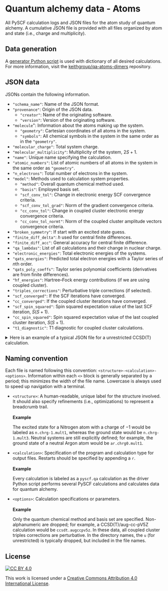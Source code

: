 # Quantum alchemy data - Atoms

All PySCF calculation logs and JSON files for the atom study of quantum alchemy.
A cumulative JSON file is provided with all files organized by atom and state (i.e., charge and multiplicity).

## Data generation

A [generator Python script](https://github.com/keithgroup/qa-atoms-dimers/blob/main/scripts/pyscf-calc-generator/generate-pyscf.qa-calculations.py) is used with dictionary of all desired calculations.
For more information, visit the [keithgroup/qa-atoms-dimers](https://github.com/keithgroup/qa-atoms-dimers) repository.

## JSON data

JSONs contain the following information.

- `"schema_name"`: Name of the JSON format.
- `"provenance"`: Origin of the JSON data.
    - `"creator"`: Name of the originating software.
    - `"version"`: Version of the originating software.
- `"molecule`": Information about the atoms making up the system.
    - `"geometry"`: Cartesian coordinates of all atoms in the system.
    - `"symbols"`: All chemical symbols in the system in the same order as in the `"geometry"`.
- `"molecular_charge"`: Total system charge.
- `"molecular_multiplicity"`: Multiplicity of the system, $2S + 1$.
- `"name"`: Unique name specifying the calculation.
- `"atomic_numbers"`: List of atomic numbers of all atoms in the system in the same order as `"geometry"`.
- `"n_electrons"`: Total number of electrons in the system.
- `"model"`: Methods used to calculation system properties.
    - `"method"`: Overall quantum chemical method used.
    - `"basis"`: Employed basis set.
    - `"scf_conv_tol"`: Change in electronic energy SCF convergence criteria.
    - `"scf_conv_tol_grad"`: Norm of the gradient convergence criteria.
    - `"cc_conv_tol"`: Change in coupled cluster electronic energy convergence criteria.
    - `"cc_conv_tol_normt"`: Norm of the coupled cluster amplitude vectors convergence criteria.
- `"broken_symmetry"`: If start with an excited state guess.
- `"finite_diff_delta"`: $h$ used for central finite differences.
- `"finite_diff_acc"`: General accuracy for central finite difference.
- `"qa_lambdas"`: List of all calculations and their change in nuclear charge.
- `"electronic_energies"`: Total electronic energies of the systems.
- `"qats_energies"`: Predicted total electron energies with a Taylor series of $n$th order.
- `"qats_poly_coeffs"`: Taylor series polynomial coefficients (derivatives are from finite differences).
- `"hf_energies"`: Hartree&ndash;Fock energy contributions (if we are using coupled cluster).
- `"triples_corrections"`: Perturbative triple corrections (if selected).
- `"scf_converged"`: If the SCF iterations have converged.
- `"cc_converged"`: If the coupled cluster iterations have converged.
- `"scf_spin_squared"`: Spin squared expectation value of the last SCF iteration, $S(S + 1)$.
- `"cc_spin_squared"`: Spin squared expectation value of the last coupled cluster iteration, $S(S + 1)$.
- `"t1_diagnostic"`: T1 diagnostic for coupled cluster calculations.

<details>
<summary>Here is an example of a typical JSON file for a unrestricted CCSD(T) calculation.</summary>

```json
{
    "schema_name": "pyscf_qa_output",
    "provenance": {
        "creator": "PySCF",
        "version": "1.7.6"
    },
    "molecule": {
        "geometry": [[0.0, 0.0, 0.0]],
        "symbols": [ "C" ]
    },
    "molecular_charge": 0,
    "molecular_multiplicity": 3,
    "name": "c.chrg0.mult3-pyscf-uccsdt.augccpv5z",
    "atomic_numbers": [ 6 ],
    "n_electrons": 6,
    "model": {
        "method": "UCCSD(T)",
        "basis": "aug-cc-pV5Z",
        "scf_conv_tol": 1e-09,
        "scf_conv_tol_grad": 1e-06,
        "cc_conv_tol": 1e-07,
        "cc_conv_tol_normt": 1e-05
    },
    "broken_symmetry": false,
    "finite_diff_delta": 0.01,
    "finite_diff_acc": 2,
    "qa_lambdas": [-2.0, -1.75, -1.5, -1.25, -1.0, -0.75, -0.5, -0.25, -0.02, -0.01, 0.0, 0.01, 0.02, 0.25, 0.5, 0.75, 1.0, 1.25, 1.5, 1.75, 2.0],
    "electronic_energies": [-14.484563521780775, -16.755012804999193, -19.20134196738246, -21.829474788173297, -24.64514044379976, -27.652478081221968, -30.851525517344523, -34.24087642997402, -37.52628463028216, -37.67275331139264, -37.81952364527374, -37.966595580511424, -38.11396906538776, -41.586662183011946, -45.5413920989799, -49.682572272882716, -54.00871704426481, -58.51791734854164, -63.207784803991316, -68.07542508517481, -73.11743600087422],
    "qats_energies": {
        "0": [-37.819523645273655, -37.819523645273655, -37.819523645273655, -37.819523645273655, -37.819523645273655, -37.819523645273655, -37.819523645273655, -37.819523645273655, -37.819523645273655, -37.819523645273655, -37.819523645273655, -37.819523645273655, -37.819523645273655, -37.819523645273655, -37.819523645273655, -37.819523645273655, -37.819523645273655, -37.819523645273655, -37.819523645273655, -37.819523645273655, -37.819523645273655],
        "1": [-8.435296733395269, -12.108325097380067, -15.781353461364866, -19.454381825349664, -23.127410189334462, -26.80043855331926, -30.47346691730406, -34.14649528128886, -37.52568137615487, -37.67260251071426, -37.819523645273655, -37.96644477983305, -38.11336591439244, -41.49255200925845, -45.16558037324325, -48.83860873722805, -52.51163710121285, -56.18466546519765, -59.857693829182445, -63.53072219316724, -67.20375055715203],
        "2": [-14.467323868458614, -16.72659587266294, -19.174368724837997, -21.810642424983783, -24.6354169731003, -27.648692369187543, -30.850468613245518, -34.24074570527422, -37.52628457886838, -37.67275331139264, -37.819523645273655, -37.966595580511424, -38.113969117105945, -41.58680243324382, -45.54258206918471, -49.68686255309633, -54.019643884978684, -58.540926064831766, -63.250709092655576, -68.14899296845012, -73.23577769221538],
        "3": [-14.53607851783985, -16.77265611629139, -19.203374592545707, -21.827428228055375, -24.64401130427295, -27.65231810265101, -30.8515429046421, -34.2408799916988, -37.52628464762303, -37.672753319986974, -37.819523645273655, -37.96659557191709, -38.113969048351294, -41.58666814681924, -45.54150777778813, -49.68323681963287, -54.01104955380603, -58.524140261760174, -63.221703224947866, -68.10293272482167, -73.16702304283415],
        "4": [-14.515783522525915, -16.760759562641784, -19.196953129184656, -21.824331457530178, -24.642742867065834, -27.65191676119094, -30.851463627316654, -34.24087503686595, -37.52628464742008, -37.672753319974284, -37.819523645273655, -37.966595571904406, -38.11396904814835, -41.5866631919864, -45.541428500462686, -49.682835478172805, -54.00978111659891, -58.52104349123498, -63.215281761586816, -68.09103617117208, -73.14672804752021]
    },
    "qats_poly_coeffs": [ -37.819523645273655, -14.692113455939193, -1.5080067837658362, 0.008594331172654771, 0.0012684372071210721 ],
    "hf_energies": [-14.384823062111412, -16.647391126113256, -19.08535962305732, -21.70762057554105, -24.52125552494976, -27.5280856336613, -30.726637565820834, -34.11546870729174, -37.4004800625491, -37.54693406161179, -37.693689950201474, -37.840747679181504, -37.98810719906119, -41.46055017353023, -45.41517698101154, -49.55644085249811, -53.88285636322785, -58.39250513343741, -63.08298400581805, -67.95137966032644, -72.99426752670709],
    "triples_corrections": [-0.003248126337486383, -0.00384691242808078, -0.004469037687967998, -0.004689170827925569, -0.004317286665632256, -0.003769377962233152, -0.0033525629716953925, -0.0030439965566141608, -0.0028170135950197836, -0.0028080630428685177, -0.002799179540999761, -0.002790362106286786, -0.0027816097744297716, -0.002596297149072977, -0.00242277885871379, -0.0022705761743076667, -0.002134486042245201, -0.00201115065069897, -0.0018981962500425552, -0.0017937696788774779, -0.001696304466383435],
    "scf_converged": [true, true, true, true, true, true, true, true, true, true, true, true, true, true, true, true, true, true, true, true, true],
    "cc_converged": [true, true, true, true, true, true, true, true, true, true, true, true, true, true, true, true, true, true, true, true, true],
    "scf_spin_squared": [2.030856731445663, 2.0182217759905625, 2.01144093646185, 2.0085838643013045, 2.0096626884968813, 2.011575572466355, 2.011940729805693, 2.0113555286046205, 2.010524756576609, 2.0104862468622113, 2.0104476404428686, 2.010408947144103, 2.0103701764832262, 2.0094751678454514, 2.0085479565856925, 2.007710249183533, 2.0069706506543104, 2.006321923108402, 2.0057530502989445, 2.005254214523824, 2.0048172984622736],
    "cc_spin_squared": [2.001160511292121, 2.0011728549991665, 2.0011077595680957, 2.000919589919363, 2.0006422376453354, 2.0004397807384544, 2.00031851416144, 2.000239145809311, 2.0001879595925254, 2.000186078459877, 2.0001842219748083, 2.0001823897211564, 2.0001805812920628, 2.000144745857075, 2.0001156265238293, 2.00009374700278, 2.0000770512451864, 2.0000641080590222, 2.0000539049215202, 2.0000457362431963, 2.000039107285555]
}
```

</details>

## Naming convention

Each file is named following this convention: `<structure>-<calculation>-<options>`.
Information within each `<>` block is generally separated by a period; this minimizes the width of the file name.
Lowercase is always used to speed up navigation with a terminal.

- `<structure>`: A human-readable, unique label for the structure involved.
    It should also specify refinements (i.e., optimizations) to represent a breadcrumb trail.
    <br><br>
    **Example**

    The excited state for a Nitrogen atom with a charge of $-1$ would be labeled as `n.chrg-1.mult1`, whereas the ground state would be `n.chrg-1.mult3`.
    Neutral systems are still explicitly defined; for example, the ground state of a neutral Argon atom would be `ar.chrg0.mult1`.

- `<calculation>`: Specification of the program and calculation type for output files.
    Restarts should be specified by appending a `r`.
    <br><br>
    **Example**

    Every calculation is labeled as a `pyscf.qa` calculation as the driver Python script performs several PySCF calculations and calculates data for quantum alchemy.

- `<options>`: Calculation specifications or parameters.
    <br><br>
    **Example**

    Only the quantum chemical method and basis set are specified.
    Non-alphanumeric are dropped; for example, a CCSD(T)/aug-cc-pV5Z calculation would be `ccsdt.augccpv5z`.
    In these data, all coupled cluster triples corrections are perturbative.
    In the directory names, the `u` (for unrestricted) is typically dropped, but included in the file names.

## License

[![CC BY 4.0][cc-by-shield]][cc-by]

This work is licensed under a
[Creative Commons Attribution 4.0 International License][cc-by].

[cc-by]: http://creativecommons.org/licenses/by/4.0/
[cc-by-shield]: https://img.shields.io/badge/License-CC%20BY%204.0-lightgrey.svg
